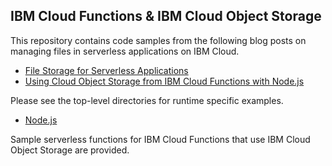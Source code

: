 ## IBM Cloud Functions & IBM Cloud Object Storage

This repository contains code samples from the following blog posts on managing files in serverless applications on IBM Cloud.

- [File Storage for Serverless Applications](http://jamesthom.as/blog/2018/04/27/managing-serverless-files-with-ibm-cloud-object-storage/)
- [Using Cloud Object Storage from IBM Cloud Functions with Node.js](http://jamesthom.as/blog/2018/05/31/using-cloud-object-storage-from-ibm-cloud-functions-node-dot-js/)

Please see the top-level directories for runtime specific examples.

- [Node.js](./nodejs)

Sample serverless functions for IBM Cloud Functions that use IBM Cloud Object Storage are provided.
